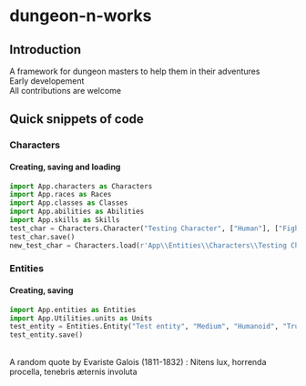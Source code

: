 # dungeon-n-works

## Introduction

A framework for dungeon masters to help them in their adventures \
Early developement \
All contributions are welcome

## Quick snippets of code

### Characters

#### Creating, saving and loading

```python
import App.characters as Characters
import App.races as Races
import App.classes as Classes
import App.abilities as Abilities
import App.skills as Skills
test_char = Characters.Character("Testing Character", ["Human"], ["Fighter"])
test_char.save()
new_test_char = Characters.load(r'App\\Entities\\Characters\\Testing Character.txt')
```

### Entities

#### Creating, saving

```python
import App.entities as Entities
import App.Utilities.units as Units
test_entity = Entities.Entity("Test entity", "Medium", "Humanoid", "True Neutral", 10, {"Darkvision": Units.Distance(60, "ft")}, 100, 16, 12, 16, 7, 11, 10)
test_entity.save()
```

\
A random quote by Evariste Galois (1811-1832) : Nitens lux, horrenda procella, tenebris æternis involuta
